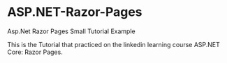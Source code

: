 # ASP.NET-Razor-Pages
Asp.Net Razor Pages Small Tutorial Example 


This is the Tutorial that practiced on the linkedin learning course ASP.NET Core: Razor Pages.
